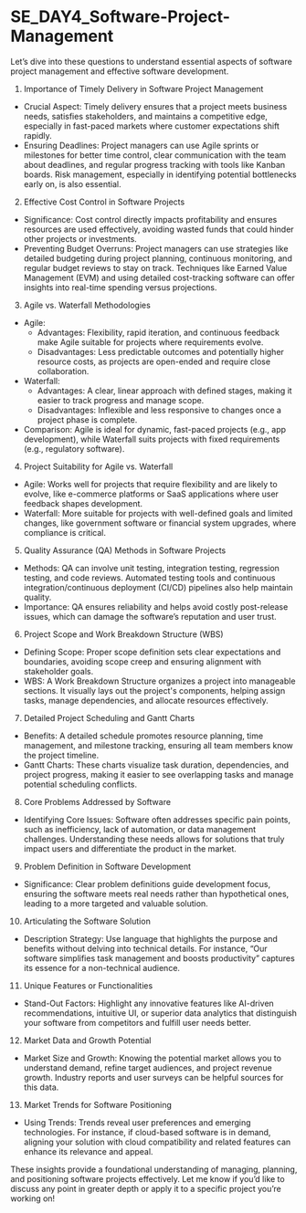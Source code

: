 # SE_DAY4_Software-Project-Management
Let’s dive into these questions to understand essential aspects of software project management and effective software development.

 1. Importance of Timely Delivery in Software Project Management
   - Crucial Aspect: Timely delivery ensures that a project meets business needs, satisfies stakeholders, and maintains a competitive edge, especially in fast-paced markets where customer expectations shift rapidly.
   - Ensuring Deadlines: Project managers can use Agile sprints or milestones for better time control, clear communication with the team about deadlines, and regular progress tracking with tools like Kanban boards. Risk management, especially in identifying potential bottlenecks early on, is also essential.

 2. Effective Cost Control in Software Projects
   - Significance: Cost control directly impacts profitability and ensures resources are used effectively, avoiding wasted funds that could hinder other projects or investments.
   - Preventing Budget Overruns: Project managers can use strategies like detailed budgeting during project planning, continuous monitoring, and regular budget reviews to stay on track. Techniques like Earned Value Management (EVM) and using detailed cost-tracking software can offer insights into real-time spending versus projections.

 3. Agile vs. Waterfall Methodologies
   - Agile:
     - Advantages: Flexibility, rapid iteration, and continuous feedback make Agile suitable for projects where requirements evolve.
     - Disadvantages: Less predictable outcomes and potentially higher resource costs, as projects are open-ended and require close collaboration.
   - Waterfall:
     - Advantages: A clear, linear approach with defined stages, making it easier to track progress and manage scope.
     - Disadvantages: Inflexible and less responsive to changes once a project phase is complete.
   - Comparison: Agile is ideal for dynamic, fast-paced projects (e.g., app development), while Waterfall suits projects with fixed requirements (e.g., regulatory software).

 4. Project Suitability for Agile vs. Waterfall
   - Agile: Works well for projects that require flexibility and are likely to evolve, like e-commerce platforms or SaaS applications where user feedback shapes development.
   - Waterfall: More suitable for projects with well-defined goals and limited changes, like government software or financial system upgrades, where compliance is critical.

 5. Quality Assurance (QA) Methods in Software Projects
   - Methods: QA can involve unit testing, integration testing, regression testing, and code reviews. Automated testing tools and continuous integration/continuous deployment (CI/CD) pipelines also help maintain quality.
   - Importance: QA ensures reliability and helps avoid costly post-release issues, which can damage the software’s reputation and user trust.

 6. Project Scope and Work Breakdown Structure (WBS)
   - Defining Scope: Proper scope definition sets clear expectations and boundaries, avoiding scope creep and ensuring alignment with stakeholder goals.
   - WBS: A Work Breakdown Structure organizes a project into manageable sections. It visually lays out the project's components, helping assign tasks, manage dependencies, and allocate resources effectively.

 7. Detailed Project Scheduling and Gantt Charts
   - Benefits: A detailed schedule promotes resource planning, time management, and milestone tracking, ensuring all team members know the project timeline.
   - Gantt Charts: These charts visualize task duration, dependencies, and project progress, making it easier to see overlapping tasks and manage potential scheduling conflicts.

 8. Core Problems Addressed by Software
   - Identifying Core Issues: Software often addresses specific pain points, such as inefficiency, lack of automation, or data management challenges. Understanding these needs allows for solutions that truly impact users and differentiate the product in the market.

 9. Problem Definition in Software Development
   - Significance: Clear problem definitions guide development focus, ensuring the software meets real needs rather than hypothetical ones, leading to a more targeted and valuable solution.

 10. Articulating the Software Solution
   - Description Strategy: Use language that highlights the purpose and benefits without delving into technical details. For instance, “Our software simplifies task management and boosts productivity” captures its essence for a non-technical audience.

 11. Unique Features or Functionalities
   - Stand-Out Factors: Highlight any innovative features like AI-driven recommendations, intuitive UI, or superior data analytics that distinguish your software from competitors and fulfill user needs better.

 12. Market Data and Growth Potential
   - Market Size and Growth: Knowing the potential market allows you to understand demand, refine target audiences, and project revenue growth. Industry reports and user surveys can be helpful sources for this data.

 13. Market Trends for Software Positioning
   - Using Trends: Trends reveal user preferences and emerging technologies. For instance, if cloud-based software is in demand, aligning your solution with cloud compatibility and related features can enhance its relevance and appeal.

These insights provide a foundational understanding of managing, planning, and positioning software projects effectively. Let me know if you’d like to discuss any point in greater depth or apply it to a specific project you’re working on!
